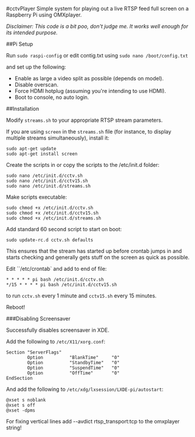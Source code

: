 #cctvPlayer
Simple system for playing out a live RTSP feed full screen on a Raspberry Pi using OMXplayer.

*Disclaimer: This code is a bit poo, don't judge me. It works well enough for its intended purpose.*

##Pi Setup

Run `sudo raspi-config` or edit contig.txt using `sudo nano /boot/config.txt`

and set up the following:

- Enable as large a video split as possible (depends on model).
- Disable overscan.
- Force HDMI hotplug (assuming you're intending to use HDMI).
- Boot to console, no auto login.


##Installation

Modify `streams.sh` to your appropriate RTSP stream parameters.

If you are using `screen` in the `streams.sh` file (for instance, to display multiple streams simultaneously), install it:

```
sudo apt-get update
sudo apt-get install screen
```

Create the scripts in or copy the scripts to the /etc/init.d folder:

```
sudo nano /etc/init.d/cctv.sh
sudo nano /etc/init.d/cctv15.sh
sudo nano /etc/init.d/streams.sh
```
Make scripts executable:

```
sudo chmod +x /etc/init.d/cctv.sh
sudo chmod +x /etc/init.d/cctv15.sh
sudo chmod +x /etc/init.d/streams.sh
```

Add standard 60 second script to start on boot:


```
sudo update-rc.d cctv.sh defaults
```

This ensures that the stream has started up before crontab jumps in and starts checking and generally gets stuff on the screen as quick as possible.

Edit ``/etc/crontab` and add to end of file:

```
* * * * * pi bash /etc/init.d/cctv.sh
*/15 * * * * pi bash /etc/init.d/cctv15.sh
```

to run `cctv.sh` every 1 minute and `cctv15.sh` every 15 minutes.

Reboot!

###Disabling Screensaver

Successfully disables screensaver in XDE.

Add the following to `/etc/X11/xorg.conf`:
```
Section "ServerFlags"
        Option          "BlankTime"     "0"
        Option          "StandbyTime"   "0"
        Option          "SuspendTime"   "0"
        Option          "OffTime"       "0"
EndSection
```

And add the following to `/etc/xdg/lxsession/LXDE-pi/autostart`:
```
@xset s noblank
@xset s off
@xset -dpms
```


For fixing vertical lines add --avdict rtsp_transport:tcp to the omxplayer string!

